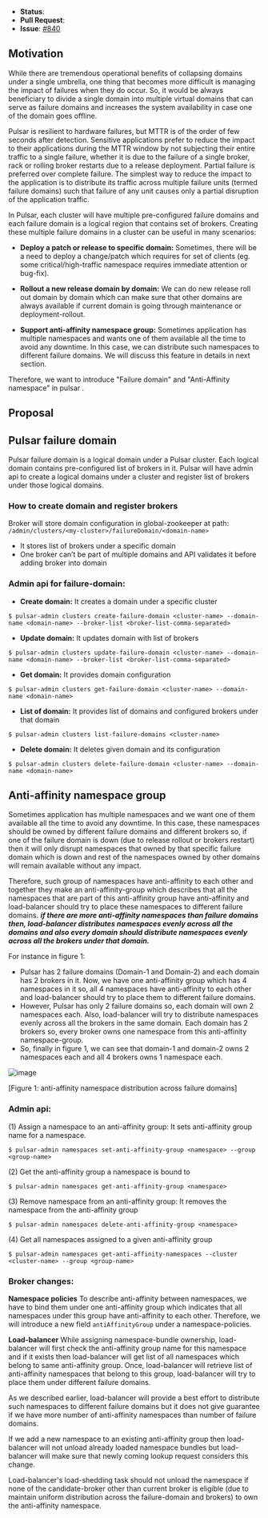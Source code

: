  * **Status**: 
 * **Pull Request**: 
  * **Issue**: [#840](https://github.com/apache/incubator-pulsar/issues/840)

## Motivation

While there are tremendous operational benefits of collapsing domains under a single umbrella, one thing that becomes more difficult is managing the impact of failures when they do occur. So, it would be always beneficiary to divide a single domain into multiple virtual domains that can serve as failure domains and increases the system availability in case one of the domain goes offline.

Pulsar is resilient to hardware failures, but MTTR is of the order of few seconds  after detection. Sensitive applications prefer to reduce the impact to their applications during the MTTR window by not subjecting their entire traffic to a single failure, whether it is due to the failure of a single broker, rack or  rolling broker restarts due to a release deployment.  Partial failure is preferred over complete failure. The simplest way to  reduce the impact to the application is to distribute its traffic across multiple  failure units (termed failure domains) such that failure of  any unit causes only a partial disruption of the application traffic.

In Pulsar, each cluster will have multiple pre-configured failure domains and each failure domain is a logical region that contains set of brokers. Creating these multiple failure domains in a cluster can be useful in many scenarios:

- **Deploy a patch or release to specific domain:**
Sometimes, there will be a need to deploy a change/patch which requires for set of clients (eg. some critical/high-traffic namespace requires immediate attention or bug-fix).

- **Rollout a new release domain by domain:** 
We can do new release roll out domain by domain which can make sure that other domains are always available if current domain is going through maintenance or deployment-rollout.

- **Support anti-affinity namespace group:** 
Sometimes application has multiple namespaces and wants one of them available all the time to avoid any downtime. In this case, we can distribute such namespaces to different failure domains. We will discuss this feature in details in next section.

Therefore, we want to introduce "Failure domain" and "Anti-Affinity namespace" in pulsar .

## Proposal 

## Pulsar failure domain

Pulsar failure domain is a logical domain under a Pulsar cluster. Each logical domain contains pre-configured list of brokers in it. Pulsar will have admin api to create a logical domains under a cluster and register list of brokers under those logical domains.

### How to create domain and register brokers
Broker will store domain configuration in global-zookeeper at path: `/admin/clusters/<my-cluster>/failureDomain/<domain-name>`
- It stores list of brokers under a specific domain
- One broker can’t be part of multiple domains and API validates it before adding broker into domain

### Admin api for failure-domain:
- **Create domain:** 
It creates a domain under a specific cluster
```
$ pulsar-admin clusters create-failure-domain <cluster-name> --domain-name <domain-name> --broker-list <broker-list-comma-separated>
```
- **Update domain:** It updates domain with list of brokers
```
$ pulsar-admin clusters update-failure-domain <cluster-name> --domain-name <domain-name> --broker-list <broker-list-comma-separated>
```
- **Get domain:** It provides domain configuration
```
$ pulsar-admin clusters get-failure-domain <cluster-name> --domain-name <domain-name>
```
- **List of domain:** It provides list of domains and configured brokers under that domain
```
$ pulsar-admin clusters list-failure-domains <cluster-name>
```
- **Delete domain:** It deletes given domain and its configuration
```
$ pulsar-admin clusters delete-failure-domain <cluster-name> --domain-name <domain-name>
```

## Anti-affinity namespace group

Sometimes application has multiple namespaces and we want one of them available all the time to avoid any downtime. In this case, these namespaces should be owned by different failure domains and different brokers so, if one of the failure domain is down (due to release rollout or brokers restart) then it will only disrupt namespaces that owned by that specific failure domain which is down and rest of the namespaces owned by other domains will remain available without any impact.

Therefore, such group of namespaces have anti-affinity to each other and together they make an anti-affinity-group which describes that all the namespaces that are part of this anti-affinity group have anti-affinity and load-balancer should try to place these namespaces to different failure domains. _**if there are more anti-affinity namespaces than failure domains then, load-balancer distributes namespaces evenly across all the domains and also every domain should distribute namespaces evenly across all the brokers under that domain.**_

For instance in figure 1: 
- Pulsar has 2 failure domains (Domain-1 and Domain-2) and each domain has 2 brokers in it. Now, we have one anti-affinity group which has 4 namespaces in it so, all 4 namespaces have anti-affinity to each other and load-balancer should try to place them to different failure domains.
- However, Pulsar has only 2 failure domains so, each domain will own 2 namespaces each. Also, load-balancer will try to distribute namespaces evenly across all the brokers in the same domain. Each domain has 2 brokers so, every broker owns one namespace from this anti-affinity namespace-group.
- So, finally in figure 1, we can see that domain-1 and domain-2 owns 2 namespaces each and all 4 brokers owns 1 namespace each.

![image](https://user-images.githubusercontent.com/2898254/31748935-8c62baba-b42b-11e7-856e-e315fbe2b340.png)
           
[Figure 1: anti-affinity namespace distribution across failure domains]

### Admin api:
(1) Assign a namespace to an  anti-affinity group:  It sets anti-affinity group name for a namespace. 
```	
$ pulsar-admin namespaces set-anti-affinity-group <namespace> --group <group-name>
```

(2) Get the anti-affinity group a namespace is bound to
```	
$ pulsar-admin namespaces get-anti-affinity-group <namespace> 
```

(3) Remove namespace from an anti-affinity group: It removes the namespace from the anti-affinity group 
```	
$ pulsar-admin namespaces delete-anti-affinity-group <namespace> 
```

(4) Get all namespaces assigned to a given anti-affinity group
```	
$ pulsar-admin namespaces get-anti-affinity-namespaces --cluster <cluster-name> --group <group-name>
```


### Broker changes:

**Namespace policies**
To describe anti-affinity between namespaces, we have to bind them under one anti-affinity group which indicates that all namespaces under this group have anti-affinity to each other. Therefore, we will introduce a new field `antiAffinityGroup` under a  namespace-policies.

**Load-balancer**
While assigning namespace-bundle ownership, load-balancer will first check the anti-affinity group name for this namespace and if it exists then load-balancer will get list of all namespaces which belong to same anti-affinity group. Once, load-balancer will retrieve list of anti-affinity namespaces that belong to this group, load-balancer will try to place them under different failure domains. 

As we described earlier, load-balancer will provide a best effort to distribute such namespaces to different failure domains but it does not give guarantee if we have more number of anti-affinity namespaces than number of failure domains.

If we add a new namespace to an existing anti-affinity group then load-balancer will not unload already loaded namespace bundles but load-balancer will make sure that newly coming lookup request considers this change.

Load-balancer's load-shedding task should not unload the namespace if none of the candidate-broker other than current broker is eligible (due to maintain uniform distribution across the failure-domain and brokers) to own the anti-affinity namespace.
